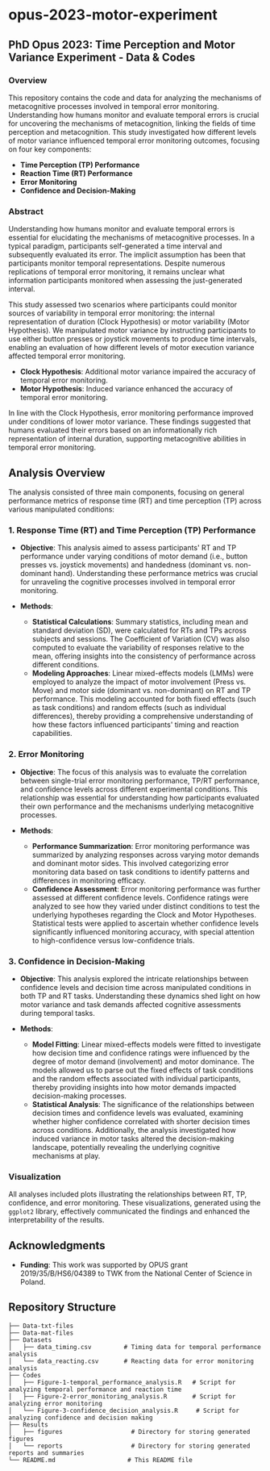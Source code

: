 # opus-2023-motor-experiment

## PhD Opus 2023: Time Perception and Motor Variance Experiment - Data & Codes

### Overview

This repository contains the code and data for analyzing the mechanisms of metacognitive processes involved in temporal error monitoring. Understanding how humans monitor and evaluate temporal errors is crucial for uncovering the mechanisms of metacognition, linking the fields of time perception and metacognition. This study investigated how different levels of motor variance influenced temporal error monitoring outcomes, focusing on four key components:

- **Time Perception (TP) Performance**
- **Reaction Time (RT) Performance**
- **Error Monitoring**
- **Confidence and Decision-Making**

### Abstract

Understanding how humans monitor and evaluate temporal errors is essential for elucidating the mechanisms of metacognitive processes. In a typical paradigm, participants self-generated a time interval and subsequently evaluated its error. The implicit assumption has been that participants monitor temporal representations. Despite numerous replications of temporal error monitoring, it remains unclear what information participants monitored when assessing the just-generated interval.

This study assessed two scenarios where participants could monitor sources of variability in temporal error monitoring: the internal representation of duration (Clock Hypothesis) or motor variability (Motor Hypothesis). We manipulated motor variance by instructing participants to use either button presses or joystick movements to produce time intervals, enabling an evaluation of how different levels of motor execution variance affected temporal error monitoring.

- **Clock Hypothesis**: Additional motor variance impaired the accuracy of temporal error monitoring.
- **Motor Hypothesis**: Induced variance enhanced the accuracy of temporal error monitoring.

In line with the Clock Hypothesis, error monitoring performance improved under conditions of lower motor variance. These findings suggested that humans evaluated their errors based on an informationally rich representation of internal duration, supporting metacognitive abilities in temporal error monitoring.

## Analysis Overview

The analysis consisted of three main components, focusing on general performance metrics of response time (RT) and time perception (TP) across various manipulated conditions:

### 1. Response Time (RT) and Time Perception (TP) Performance
- **Objective**: This analysis aimed to assess participants' RT and TP performance under varying conditions of motor demand (i.e., button presses vs. joystick movements) and handedness (dominant vs. non-dominant hand). Understanding these performance metrics was crucial for unraveling the cognitive processes involved in temporal error monitoring.

- **Methods**:
  - **Statistical Calculations**: Summary statistics, including mean and standard deviation (SD), were calculated for RTs and TPs across subjects and sessions. The Coefficient of Variation (CV) was also computed to evaluate the variability of responses relative to the mean, offering insights into the consistency of performance across different conditions.
  - **Modeling Approaches**: Linear mixed-effects models (LMMs) were employed to analyze the impact of motor involvement (Press vs. Move) and motor side (dominant vs. non-dominant) on RT and TP performance. This modeling accounted for both fixed effects (such as task conditions) and random effects (such as individual differences), thereby providing a comprehensive understanding of how these factors influenced participants' timing and reaction capabilities.

### 2. Error Monitoring
- **Objective**: The focus of this analysis was to evaluate the correlation between single-trial error monitoring performance, TP/RT performance, and confidence levels across different experimental conditions. This relationship was essential for understanding how participants evaluated their own performance and the mechanisms underlying metacognitive processes.

- **Methods**:
  - **Performance Summarization**: Error monitoring performance was summarized by analyzing responses across varying motor demands and dominant motor sides. This involved categorizing error monitoring data based on task conditions to identify patterns and differences in monitoring efficacy.
  - **Confidence Assessment**: Error monitoring performance was further assessed at different confidence levels. Confidence ratings were analyzed to see how they varied under distinct conditions to test the underlying hypotheses regarding the Clock and Motor Hypotheses. Statistical tests were applied to ascertain whether confidence levels significantly influenced monitoring accuracy, with special attention to high-confidence versus low-confidence trials.

### 3. Confidence in Decision-Making
- **Objective**: This analysis explored the intricate relationships between confidence levels and decision time across manipulated conditions in both TP and RT tasks. Understanding these dynamics shed light on how motor variance and task demands affected cognitive assessments during temporal tasks.

- **Methods**:
  - **Model Fitting**: Linear mixed-effects models were fitted to investigate how decision time and confidence ratings were influenced by the degree of motor demand (involvement) and motor dominance. The models allowed us to parse out the fixed effects of task conditions and the random effects associated with individual participants, thereby providing insights into how motor demands impacted decision-making processes.
  - **Statistical Analysis**: The significance of the relationships between decision times and confidence levels was evaluated, examining whether higher confidence correlated with shorter decision times across conditions. Additionally, the analysis investigated how induced variance in motor tasks altered the decision-making landscape, potentially revealing the underlying cognitive mechanisms at play.

### Visualization

All analyses included plots illustrating the relationships between RT, TP, confidence, and error monitoring. These visualizations, generated using the `ggplot2` library, effectively communicated the findings and enhanced the interpretability of the results.

## Acknowledgments

- **Funding**: This work was supported by OPUS grant 2019/35/B/HS6/04389 to TWK from the National Center of Science in Poland.

## Repository Structure

```plaintext
├── Data-txt-files
├── Data-mat-files
├── Datasets
│   ├── data_timing.csv         # Timing data for temporal performance analysis
│   └── data_reacting.csv       # Reacting data for error monitoring analysis
├── Codes
│   ├── Figure-1-temporal_performance_analysis.R   # Script for analyzing temporal performance and reaction time
│   ├── Figure-2-error_monitoring_analysis.R       # Script for analyzing error monitoring
│   └── Figure-3-confidence_decision_analysis.R     # Script for analyzing confidence and decision making
├── Results
│   ├── figures                   # Directory for storing generated figures
│   └── reports                   # Directory for storing generated reports and summaries
└── README.md                    # This README file
